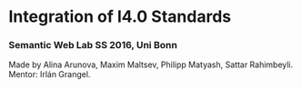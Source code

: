 # Integration of I4.0 Standards
### Semantic Web Lab SS 2016, Uni Bonn

Made by Alina Arunova, Maxim Maltsev, Philipp Matyash, Sattar Rahimbeyli.
Mentor: Irlán Grangel.